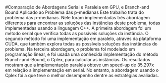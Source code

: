#Comparação de Abordagens Serial e Paralela em GPU, e Branch-and Bound Aplicado ao Problema das p-medianas
Este trabalho trata do problema das p-medianas. Nele foram implementadas três abordagem diferentes para encontrar as soluções das instâncias deste problema, todas implementadas usando a linguagem C++. A primeira abordagem foi um método serial que verifica todas as possíveis soluções da instância. O segundo método foi uma implementação em paralelo, através da plataforma CUDA, que também explora todas as possíveis soluções das instâncias do problema. Na terceira abordagem, o problema foi modelado em programação linear, e foi usada uma conhecida implementação do método Branch-and-Bound, o Cplex, para calcular as instâncias. Os resultados mostram que a implementação paralela obteve um speed-up de 35.297x em relação a implementação em serial. No entanto, a abordagem usando o Cplex foi a que teve o melhor desempenho dentre as estratégias avaliadas.
